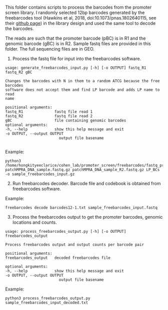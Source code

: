 This folder contains scripts to process the barcodes from the promoter screen library. I randomly selected 12bp barcodes generated by the freebarcodes tool (Hawkins et al, 2018, doi:10.1073/pnas.1802640115, see their [github page](https://github.com/finkelsteinlab/freebarcodes)) in the library design and used the same tool to decode the barcodes. 

The reads are such that the promoter barcode (pBC) is in R1 and the genomic barcode (gBC) is in R2. Sample fastq files are provided in this folder. The full sequencing files are in GEO. 

1. Process the fastq file for input into the freebarcodes software. 

```
usage: generate_freebarcodes_input.py [-h] [-o OUTPUT] fastq_R1 fastq_R2 gBC

Changes the barcodes with N in them to a random ATCG because the free barcodes 
software does not accept them and find LP barcode and adds LP name to read
name

positional arguments:  
fastq_R1              fastq file read 1  
fastq_R2              fastq file read 2  
gBC                   file containing genomic barcodes
optional arguments:  
-h, --help            show this help message and exit  
-o OUTPUT, --output OUTPUT                        
                        output file basename
                        
```

Example: 

```
python3 /home/hongkityeeclarice/cohen_lab/promoter_screen/freebarcodes/fastq_processing/generate_freebarcodes_input.py patchMPRA_DNA_sample.fastq.gz patchMPRA_DNA_sample_R2.fastq.gz LP_BCs -o sample_freebarcodes_input.gz
```

2. Run freebarcodes decoder. Barcode file and codebook is obtained from freebarcodes software.

Example: 

```
freebarcodes decode barcodes12-1.txt sample_freebarcodes_input.fastq 
```

3. Process the freebarcodes output to get the promoter barcodes, genomic locations and counts. 

```
usage: process_freebarcodes_output.py [-h] [-o OUTPUT] freebarcodes_output

Process freebarcodes output and output counts per barcode pair

positional arguments:  
freebarcodes_output   decoded freebarcodes file

optional arguments:  
-h, --help            show this help message and exit  
-o OUTPUT, --output OUTPUT                        
                        output file basename
```

Example:

```
python3 process_freebarcodes_output.py sample_freebarcodes_input_decoded.txt
```
